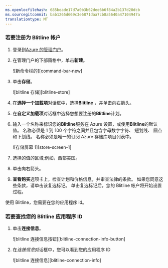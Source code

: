 ```yaml
---
ms.openlocfilehash: 685beade17d7a0b3b62dee6b6f84a2b137d20dcb
ms.sourcegitcommit: bab1265d669c3e6871daa7cb8a5640a47104947a
translationtype: MT
---
```


### 若要注册为 Blitline 帐户

1. 登录到[Azure 的管理门户](https://manage.windowsazure.com/)。

2. 在管理门户的下部窗格中，单击**新建**。

    ![新命令栏的][command-bar-new]

3. 单击**存储**。

    ![blitline 存储][blitline-store]

4. 在**选择一个加载项**对话框中，选择**Blitline** ，并单击向右箭头。

5. 在**自定义加载项**对话框中选择您想要注册的**Blitline**计划。

6. 输入一个名称来标识您的**Blitline**服务在 Azure 设置，或使用**Blitline**的默认值。 名称必须是 1 到 100 个字符之间并且包含字母数字字符、 短划线、 圆点和下划线。 名称必须是唯一的订阅 Azure 存储库项目列表中。

    ![存储屏幕 1][store-screen-1]

7. 选择的值的区域;例如，西部美国。 

8. 单击向右箭头。

9. **查看购买**选项卡上，检查计划和价格信息，并审查法律的条款。 如果您同意这些条款，请单击该复选标记。 单击复选标记后，您的 Blitline 帐户将开始设置过程。 


使用 Blitline，您需要在您的应用程序 id。

### 若要查找您的 Blitline 应用程序 ID ###

1. 单击**连接信息**。

    ![blitline 连接信息按钮][blitline-connection-info-button]

2. 在*连接信息*对话框中，您可以看到您的应用程序 ID

    ![blitline 连接信息][blitline-connection-info]

<!--images-->

[新命令栏的]: ./media/blitline-signup/blitline_bar_new.png
[blitline 存储]: ./media/blitline-signup/blitline_offerings_store.png
[存储屏幕 1]: ./media/blitline-signup/blitline_purchase.jpg
[blitline 连接信息按钮]: ./media/blitline-signup/blitline_connection_info_button.png
[blitline 连接信息]: ./media/blitline-signup/blitline_connection_info_screen.jpeg

